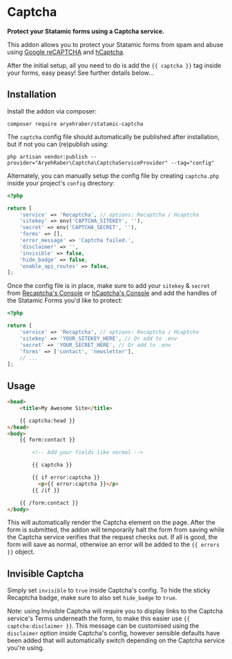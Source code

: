 # Captcha

**Protect your Statamic forms using a Captcha service.**

This addon allows you to protect your Statamic forms from spam and abuse using [Google reCAPTCHA](https://www.google.com/recaptcha/intro/index.html) and [hCaptcha](https://hcaptcha.com/?r=eaeeea7cd23c).

After the initial setup, all you need to do is add the `{{ captcha }}` tag inside your forms, easy peasy! See further details below...

## Installation

Install the addon via composer:

```
composer require aryehraber/statamic-captcha
```

The `captcha` config file should automatically be published after installation, but if not you can (re)publish using:

```
php artisan vendor:publish --provider="AryehRaber\Captcha\CaptchaServiceProvider" --tag="config"
```

Alternately, you can manually setup the config file by creating `captcha.php` inside your project's `config` directory:

```php
<?php

return [
    'service' => 'Recaptcha', // options: Recaptcha / Hcaptcha
    'sitekey' => env('CAPTCHA_SITEKEY', ''),
    'secret' => env('CAPTCHA_SECRET', ''),
    'forms' => [],
    'error_message' => 'Captcha failed.',
    'disclaimer' => '',
    'invisible' => false,
    'hide_badge' => false,
    'enable_api_routes' => false,
];
```

Once the config file is in place, make sure to add your `sitekey` & `secret` from [Recaptcha's Console](https://www.google.com/recaptcha/admin) or [hCaptcha's Console](https://dashboard.hcaptcha.com/sites) and add the handles of the Statamic Forms you'd like to protect:

```php
<?php

return [
    'service' => 'Recaptcha', // options: Recaptcha / Hcaptcha
    'sitekey' => 'YOUR_SITEKEY_HERE', // Or add to .env
    'secret' => 'YOUR_SECRET_HERE', // Or add to .env
    'forms' => ['contact', 'newsletter'],
    // ...
];
```

## Usage

```html
<head>
    <title>My Awesome Site</title>

    {{ captcha:head }}
</head>
<body>
    {{ form:contact }}

        <!-- Add your fields like normal -->

        {{ captcha }}

        {{ if error:captcha }}
          <p>{{ error:captcha }}</p>
        {{ /if }}

    {{ /form:contact }}
</body>
```

This will automatically render the Captcha element on the page. After the form is submitted, the addon will temporarily halt the form from saving while the Captcha service verifies that the request checks out. If all is good, the form will save as normal, otherwise an error will be added to the `{{ errors }}` object.

## Invisible Captcha

Simply set `invisible` to `true` inside Captcha's config. To hide the sticky Recaptcha badge, make sure to also set `hide_badge` to `true`.

Note: using Invisible Captcha will require you to display links to the Captcha service's Terms underneath the form, to make this easier use `{{ captcha:disclaimer }}`. This message can be customised using the `disclaimer` option inside Captcha's config, however sensible defaults have been added that will automatically switch depending on the Captcha service you're using.
